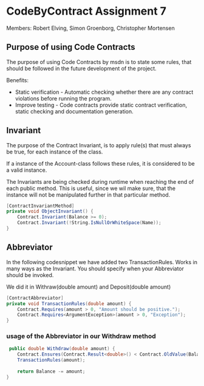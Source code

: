 # CodeByContract Assignment 7

Members: Robert Elving, Simon Groenborg, Christopher Mortensen


## Purpose of using Code Contracts
The purpose of using Code Contracts by msdn is to state some rules, that should be followed in the future development of the project. 

Benefits:
* Static verification - Automatic checking whether there are any contract violations before running the program.
* Improve testing - Code contracts provide static contract verification, static checking and documentation generation. 

## Invariant 

The purpose of the Contract Invariant, is to apply rule(s) that must always be true, for each instance of the class.

If a instance of the Account-class follows these rules, it is considered to be a valid instance.

The Invariants are being checked during runtime when reaching the end of each public method. This is useful, since we wil make sure, that the instance will not be manipulated further in that particular method.

```cs 
[ContractInvariantMethod]
private void ObjectInvariant() {
    Contract.Invariant(Balance >= 0);
    Contract.Invariant(!String.IsNullOrWhiteSpace(Name));
}
```

## Abbreviator 

In the following codesnippet we have added two TransactionRules.
Works in many ways as the Invariant. You should specify when your Abbreviator should be invoked. 

We did it in Withraw(double amount) and Deposit(double amount)

```cs 
[ContractAbbreviator]
private void TransactionRules(double amount) {
    Contract.Requires(amount > 0, "Amount should be positive.");
    Contract.Requires<ArgumentException>(amount > 0, "Exception");
}
```

### usage of the Abbreviator in our Withdraw method

```cs
 public double Withdraw(double amount) {
    Contract.Ensures(Contract.Result<double>() < Contract.OldValue(Balance));
    TransactionRules(amount);
            
    return Balance -= amount;
} 

```
